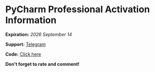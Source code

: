 # PyCharm Professional Activation Information

**Expiration:** *2026 September 14*

**Support:** [Telegram](https://t.me/icofaq)

**Code:** [Click here](https://github.com/icosoft-uz/pycharm-activation-code/blob/main/code.txt)

**Don't forget to rate and comment!**
